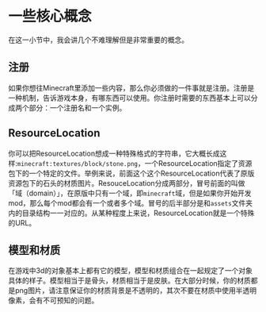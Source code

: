 # 一些核心概念

在这一小节中，我会讲几个不难理解但是非常重要的概念。

## 注册

如果你想往Minecraft里添加一些内容，那么你必须做的一件事就是注册。注册是一种机制，告诉游戏本身，有哪东西可以使用。你注册时需要的东西基本上可以分成两个部分：一个注册名和一个实例。

## ResourceLocation

你可以把ResourceLocation想成一种特殊格式的字符串，它大概长成这样:`minecraft:textures/block/stone.png`，一个ResourceLocation指定了资源包下的一个特定的文件。举例来说，前面这个这个ResourceLocation代表了原版资源包下的石头的材质图片。ResouceLocation分成两部分，冒号前面的叫做「域（domain）」，在原版中只有一个域，即`minecraft`域，但是如果你开始开发mod，那么每个mod都会有一个或者多个域。冒号的后半部分是和`assets`文件夹内的目录结构一一对应的。从某种程度上来说，ResourceLocation就是一个特殊的URL。

## 模型和材质

在游戏中3d的对象基本上都有它的模型，模型和材质组合在一起规定了一个对象具体的样子。模型相当于是骨头，材质相当于是皮肤。在大部分时候，你的材质都是png图片，请注意保证你的材质背景是不透明的，其次不要在材质中使用半透明像素，会有不可预知的问题。


